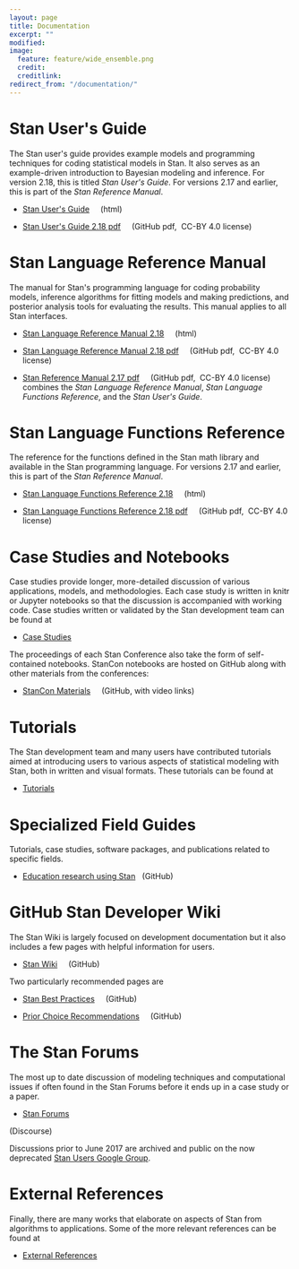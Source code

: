 ```yaml
---
layout: page
title: Documentation
excerpt: ""
modified:
image:
  feature: feature/wide_ensemble.png
  credit:
  creditlink:
redirect_from: "/documentation/"
---
```


# Stan User's Guide

The Stan user's guide provides example models and programming
techniques for coding statistical models in Stan.
It also serves as an example-driven introduction to Bayesian modeling
and inference.
For version 2.18, this is titled _Stan User's Guide_.
For versions 2.17 and earlier, this is part of the _Stan Reference Manual_.

* [Stan User's Guide](/docs/2_18/stan-users-guide/index.html)
<span class="note">&nbsp; &nbsp; (html)</span>

* [Stan User's Guide 2.18 pdf](https://github.com/stan-dev/stan/releases/download/v2.18.0/users-guide-2.18.0.pdf)
<span class="note">&nbsp; &nbsp; (GitHub pdf,&nbsp; CC-BY 4.0 license)</span>

# Stan Language Reference Manual

The manual for Stan's programming language for coding probability models,
inference algorithms for fitting models and making predictions,
and posterior analysis tools for evaluating the results.
This manual applies to all Stan interfaces.

* [Stan Language Reference Manual 2.18](/docs/2_18/reference-manual/index.html)
<span class="note">&nbsp; &nbsp; (html)</span>

 
* [Stan Language Reference Manual 2.18 pdf](https://github.com/stan-dev/stan/releases/download/v2.18.0/reference-manual-2.18.0.pdf)
<span class="note">&nbsp; &nbsp; (GitHub pdf,&nbsp; CC-BY 4.0 license)</span>


* [Stan Reference Manual 2.17 pdf](https://github.com/stan-dev/stan/releases/download/v2.17.1/stan-reference-2.17.1.pdf)
<span class="note">&nbsp; &nbsp; (GitHub pdf,&nbsp; CC-BY 4.0 license)</span>
<br>combines the _Stan Language Reference Manual_, _Stan Language Functions Reference_, and the _Stan User's Guide_.


# Stan Language Functions Reference

The reference for the functions defined in the Stan math
library and available in the Stan programming language.
For versions 2.17 and earlier, this is part of the _Stan Reference Manual_.

* [Stan Language Functions Reference 2.18](/docs/2_18/functions-reference/index.html)
<span class="note">&nbsp; &nbsp; (html)</span>

* [Stan Language Functions Reference 2.18 pdf](https://github.com/stan-dev/stan/releases/download/v2.18.0/functions-reference-2.18.0.pdf)
<span class="note">&nbsp; &nbsp; (GitHub pdf,&nbsp; CC-BY 4.0 license)</span>


# Case Studies and Notebooks

Case studies provide longer, more-detailed discussion of various
applications, models, and methodologies.  Each case study is written
in knitr or Jupyter notebooks so that the discussion is accompanied
with working code.  Case studies written or validated by the Stan
development team can be found at

* <p><a href="/users/documentation/case-studies.html">
  Case Studies</a></p>

The proceedings of each Stan Conference also take the form of
self-contained notebooks. StanCon notebooks are hosted on GitHub 
along with other materials from the conferences:

* <p><a href="https://github.com/stan-dev/stancon_talks">
  StanCon Materials</a> &nbsp; &nbsp; <span class="note">(GitHub, with video links)</span></p>
  
# Tutorials

The Stan development team and many users have contributed tutorials aimed at introducing users to various aspects of statistical modeling with Stan, both
in written and visual formats.  These tutorials can be found at

* <p><a href="/users/documentation/tutorials.html">Tutorials</a></p>
 
# Specialized Field Guides

Tutorials, case studies, software packages, and publications related to
specific fields.

* <p>
  <a href="https://education-stan.github.io">Education
    research using Stan</a>
  &nbsp; <span class="note">(GitHub)</span>
  </p>

# GitHub Stan Developer Wiki

The Stan Wiki is largely focused on development documentation but it also
includes a few pages with helpful information for users.

* <p>
  <a href="https://github.com/stan-dev/stan/wiki">Stan Wiki</a> &nbsp; &nbsp; <span class="note">(GitHub)</span>
  </p>

Two particularly recommended pages are

* <p>
  <a href="https://github.com/stan-dev/stan/wiki/Stan-Best-Practices">
  Stan Best Practices</a> &nbsp; &nbsp; <span class="note">(GitHub)</span>
  </p>

* <p>
  <a href="https://github.com/stan-dev/stan/wiki/Prior-Choice-Recommendations">
  Prior Choice Recommendations</a> &nbsp; &nbsp; <span class="note">(GitHub)</span>
  </p>

# The Stan Forums

The most up to date discussion of modeling techniques and computational
issues if often found in the Stan Forums before it ends up in a case study
or a paper.

* <p><a href="http://discourse.mc-stan.org/">Stan Forums</a>
<span class="note">(Discourse)</span></p>

Discussions prior to June 2017 are archived and public on the now deprecated
<a href="https://groups.google.com/forum/?fromgroups#!forum/stan-users">Stan Users Google Group</a>.

# External References

Finally, there are many works that elaborate on aspects of Stan from
algorithms to applications.  Some of the more relevant references can be
found at

* <p><a href="/users/documentation/external.html">External References</a></p>
